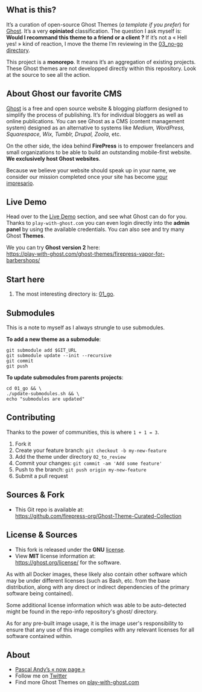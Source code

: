 ## What is this?

It’s a curation of open-source Ghost Themes (*a template if you prefer*) for [Ghost](https://ghost.org/). It’s a very **opiniated** classification. The question I ask myself is: **Would I recommand this theme to a friend or a client ?** If it’s not a « Hell yes! » kind of reaction, I move the theme I’m reviewing in the [03_no-go directory](https://github.com/firepress-org/Ghost-Theme-Curated-Collection-No-Go/tree/master/03_no-go).

This project is a **monorepo**. It means it’s an aggregation of existing projects. These Ghost themes are not developped directly within this repository. Look at the source to see all the action. 

## About Ghost our favorite CMS

[Ghost](https://ghost.org/) is a free and open source website & blogging platform designed to simplify the process of publishing. It’s for individual bloggers as well as online publications. You can see Ghost as a CMS (content management system) designed as an alternative to systems like *Medium, WordPress, Squarespace, Wix, Tumblr, Drupal, Zoola*, etc.

On the other side, the idea behind **FirePress** is to empower freelancers and small organizations to be able to build an outstanding mobile-first website. **We exclusively host Ghost websites**.

Because we believe your website should speak up in your name, we consider our mission completed once your site has become [your impresario](https://play-with-ghost.com/ghost-themes/why-launching-your-next-website-with-firepress/).


##  Live Demo

Head over to the [Live Demo](https://play-with-ghost.com/ghost-themes/playground/) section, and see what Ghost can do for you. Thanks to `play-with-ghost.com` you can even login directly into the **admin panel** by using the available credentials. You can also see and try many Ghost **Themes**.

We you can try **Ghost version 2** here:<br>
https://play-with-ghost.com/ghost-themes/firepress-vapor-for-barbershops/


## Start here

1. The most interesting directory is: [01_go](https://github.com/firepress-org/Ghost-Theme-Curated-Collection/tree/master/01_go).


## Submodules

This is a note to myself as I always strungle to use submodules.

**To add a new theme as a submodule**:

```
git submodule add $GIT_URL
git submodule update --init --recursive
git commit
git push
```

**To update submodules from parents projects**:

```
cd 01_go && \
./update-submodules.sh && \
echo "submodules are updated"
```


## Contributing

Thanks to the power of communities, this is where `1 + 1 = 3`.

1. Fork it
2. Create your feature branch: `git checkout -b my-new-feature`
3. Add the theme under directory `02_to_review`
3. Commit your changes: `git commit -am 'Add some feature'`
4. Push to the branch: `git push origin my-new-feature`
5. Submit a pull request

  
## Sources & Fork

- This Git repo is available at:<br> https://github.com/firepress-org/Ghost-Theme-Curated-Collection


## License & Sources

- This fork is released under the **GNU** [license](https://github.com/pascalandy/GNU-GENERAL-PUBLIC-LICENSE).
- View **MIT** license information at:<br>  https://ghost.org/license/ for the software.

As with all Docker images, these likely also contain other software which may be under different licenses (such as Bash, etc. from the base distribution, along with any direct or indirect dependencies of the primary software being contained).

Some additional license information which was able to be auto-detected might be found in the repo-info repository's ghost/ directory.

As for any pre-built image usage, it is the image user's responsibility to ensure that any use of this image complies with any relevant licenses for all software contained within.

## About

- [Pascal Andy’s « now page »](https://pascalandy.com/blog/now/)
- Follow me on [Twitter](https://twitter.com/askpascalandy)
- Find more Ghost Themes on [play-with-ghost.com](https://play-with-ghost.com/)
